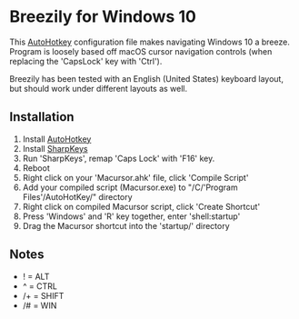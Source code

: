 Breezily for Windows 10
==============================================

This [AutoHotkey](https://www.autohotkey.com/) configuration file makes navigating Windows 10 a breeze. Program is loosely based off macOS cursor navigation controls (when replacing the 'CapsLock' key with 'Ctrl').

Breezily has been tested with an English (United States) keyboard layout, but should work under different layouts as well.


Installation
------------

1) Install [AutoHotkey](https://www.autohotkey.com/)
2) Install [SharpKeys](https://github.com/randyrants/sharpkeys)
3) Run 'SharpKeys', remap 'Caps Lock' with 'F16' key.
4) Reboot
5) Right click on your 'Macursor.ahk' file, click 'Compile Script'
6) Add your compiled script (Macursor.exe) to "/C/'Program Files'/AutoHotKey/" directory
7) Right click on compiled Macursor script, click 'Create Shortcut'
8) Press 'Windows' and 'R' key together, enter 'shell:startup'
9) Drag the Macursor shortcut into the 'startup/' directory

Notes
------------
- ! = ALT
- ^ = CTRL
- /+ = SHIFT
- /# = WIN
